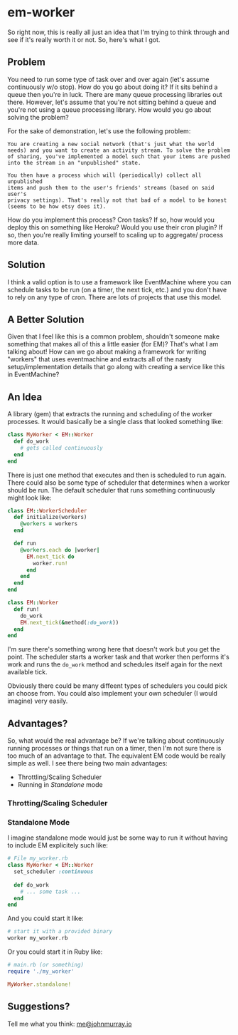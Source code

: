 # em-worker

So right now, this is really all just an idea that I'm trying to
think through and see if it's really worth it or not. So, here's
what I got.

## Problem

You need to run some type of task over and over again (let's assume
continuously w/o stop). How do you go about doing it? If it sits
behind a queue then you're in luck. There are many queue processing
libraries out there. However, let's assume that you're not sitting behind
a queue and you're not using a queue processing library. How would you
go about solving the problem?

For the sake of demonstration, let's use the following problem:

```text
You are creating a new social network (that's just what the world
needs) and you want to create an activity stream. To solve the problem
of sharing, you've implemented a model such that your items are pushed
into the stream in an "unpublished" state. 

You then have a process which will (periodically) collect all unpublished
items and push them to the user's friends' streams (based on said user's
privacy settings). That's really not that bad of a model to be honest
(seems to be how etsy does it).
```

How do you implement this process? Cron tasks? If so, how would you
deploy this on something like Heroku? Would you use their cron plugin?
If so, then you're really limiting yourself to scaling up to aggregate/
process more data. 


## Solution

I think a valid option is to use a framework like EventMachine where you
can schedule tasks to be run (on a timer, the next tick, etc.) and you
don't have to rely on any type of cron. There are lots of projects that
use this model.



## A Better Solution

Given that I feel like this is a common problem, shouldn't someone make
something that makes all of this a little easier (for EM)? That's what
I am talking about! How can we go about making a framework for writing
"workers" that uses eventmachine and extracts all of the nasty
setup/implementation details that go along with creating a service like
this in EventMachine?


## An Idea

A library (gem) that extracts the running and scheduling of the worker
processes. It would basically be a single class that looked something
like:

```ruby
class MyWorker < EM::Worker
  def do_work
    # gets called continuously
  end
end
```

There is just one method that executes and then is scheduled to run
again. There could also be some type of scheduler that determines
when a worker should be run. The default scheduler that runs something
continuously might look like:
```ruby
class EM::WorkerScheduler
  def initialize(workers)
    @workers = workers
  end

  def run
    @workers.each do |worker|
      EM.next_tick do
        worker.run!
      end
    end
  end
end

class EM::Worker
  def run!
    do_work
    EM.next_tick(&method(:do_work))
  end
end
```

I'm sure there's something wrong here that doesn't work but you 
get the point. The scheduler starts a worker task and that worker
then performs it's work and runs the `do_work` method and schedules
itself again for the next available tick. 

Obviously there could be many diffeent types of schedulers you could
pick an choose from. You could also implement your own scheduler (I
would imagine) very easily.



## Advantages?
So, what would the real advantage be? If we're talking about
continuously running processes or things that run on a timer, then I'm
not sure there is too much of an advantage to that. The equivalent EM
code would be really simple as well. I see there being two main
advantages:

+ Throttling/Scaling Scheduler
+ Running in _Standalone_ mode


### Throtting/Scaling Scheduler

### Standalone Mode
I imagine standalone mode would just be some way to run it without having
to include EM explicitely such like:

```ruby
# File my_worker.rb
class MyWorker < EM::Worker
  set_scheduler :continuous
  
  def do_work
    # ... some task ...
  end
end
```

And you could start it like:
```bash
# start it with a provided binary
worker my_worker.rb
```

Or you could start it in Ruby like:
```ruby
# main.rb (or something)
require './my_worker'

MyWorker.standalone!
```


## Suggestions?

Tell me what you think: me@johnmurray.io
